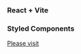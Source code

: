 ### React + Vite

### Styled Components

<a href="https://blog-preview-card-aea.pages.dev/" target="_blank">Please visit</a>
